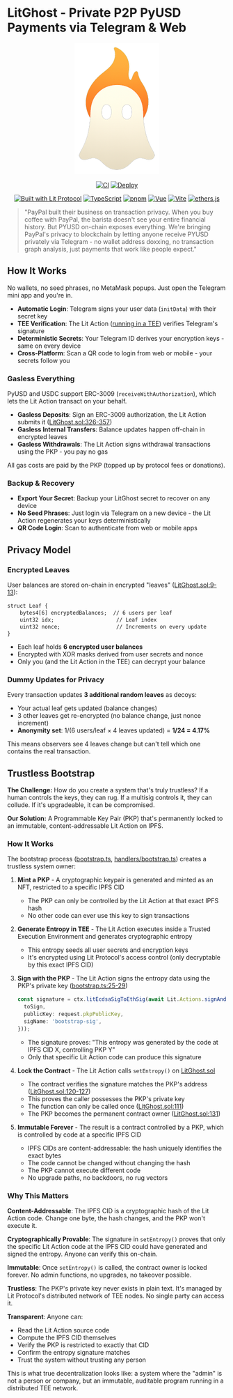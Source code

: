 # LitGhost - Private P2P PyUSD Payments via Telegram & Web

<center>

![](lg-icon.png)

[![CI](https://github.com/HarryR/LitGhost/actions/workflows/ci.yml/badge.svg)](https://github.com/HarryR/LitGhost/actions/workflows/ci.yml)
[![Deploy](https://github.com/HarryR/LitGhost/actions/workflows/deploy.yml/badge.svg)](https://github.com/HarryR/LitGhost/actions/workflows/deploy.yml)

[![Built with Lit Protocol](https://img.shields.io/badge/Built%20with-Lit%20Protocol-blueviolet?style=flat&logo=data:image/svg+xml;base64,PHN2ZyB3aWR0aD0iMjQiIGhlaWdodD0iMjQiIHZpZXdCb3g9IjAgMCAyNCAyNCIgZmlsbD0ibm9uZSIgeG1sbnM9Imh0dHA6Ly93d3cudzMub3JnLzIwMDAvc3ZnIj48cGF0aCBkPSJNMTIgMkw0IDZWMTJDNCA5LjM0IDE2IDIwIDIwIDIwQzIwIDE2LjY4IDE2IDYgMTIgMloiIGZpbGw9IndoaXRlIi8+PC9zdmc+)](https://litprotocol.com)
[![TypeScript](https://img.shields.io/badge/TypeScript-5.x-blue?style=flat&logo=typescript&logoColor=white)](https://www.typescriptlang.org/)
[![pnpm](https://img.shields.io/badge/pnpm-10.x-yellow?style=flat&logo=pnpm&logoColor=white)](https://pnpm.io/)
[![Vue](https://img.shields.io/badge/Vue-3.x-green?style=flat&logo=vue.js&logoColor=white)](https://vuejs.org/)
[![Vite](https://img.shields.io/badge/Vite-5.x-purple?style=flat&logo=vite&logoColor=white)](https://vitejs.dev/)
[![ethers.js](https://img.shields.io/badge/ethers.js-5.x-blue?style=flat)](https://docs.ethers.org/)

</center>

> "PayPal built their business on transaction privacy. When you buy coffee with PayPal, the barista doesn't see your entire financial history. But PYUSD on-chain exposes everything. We're bringing PayPal's privacy to blockchain by letting anyone receive PYUSD privately via Telegram - no wallet address doxxing, no transaction graph analysis, just payments that work like people expect."


## How It Works

No wallets, no seed phrases, no MetaMask popups. Just open the Telegram mini app and you're in.

- **Automatic Login**: Telegram signs your user data (`initData`) with their secret key
- **TEE Verification**: The Lit Action ([running in a TEE](packages/lit-action/src/handlers/bootstrap.ts)) verifies Telegram's signature
- **Deterministic Secrets**: Your Telegram ID derives your encryption keys - same on every device
- **Cross-Platform**: Scan a QR code to login from web or mobile - your secrets follow you

### Gasless Everything
PyUSD and USDC support ERC-3009 (`receiveWithAuthorization`), which lets the Lit Action transact on your behalf.

- **Gasless Deposits**: Sign an ERC-3009 authorization, the Lit Action submits it ([LitGhost.sol:326-357](packages/onchain/contracts/LitGhost.sol#L326-L357))
- **Gasless Internal Transfers**: Balance updates happen off-chain in encrypted leaves
- **Gasless Withdrawals**: The Lit Action signs withdrawal transactions using the PKP - you pay no gas

All gas costs are paid by the PKP (topped up by protocol fees or donations).

### Backup & Recovery
- **Export Your Secret**: Backup your LitGhost secret to recover on any device
- **No Seed Phrases**: Just login via Telegram on a new device - the Lit Action regenerates your keys deterministically
- **QR Code Login**: Scan to authenticate from web or mobile apps

## Privacy Model

### Encrypted Leaves
User balances are stored on-chain in encrypted "leaves" ([LitGhost.sol:9-13](packages/onchain/contracts/LitGhost.sol#L9-L13)):

```solidity
struct Leaf {
    bytes4[6] encryptedBalances;  // 6 users per leaf
    uint32 idx;                    // Leaf index
    uint32 nonce;                  // Increments on every update
}
```

- Each leaf holds **6 encrypted user balances**
- Encrypted with XOR masks derived from user secrets and nonce
- Only you (and the Lit Action in the TEE) can decrypt your balance

### Dummy Updates for Privacy
Every transaction updates **3 additional random leaves** as decoys:

- Your actual leaf gets updated (balance changes)
- 3 other leaves get re-encrypted (no balance change, just nonce increment)
- **Anonymity set**: 1/(6 users/leaf × 4 leaves updated) = **1/24 = 4.17%**

This means observers see 4 leaves change but can't tell which one contains the real transaction.

## Trustless Bootstrap

**The Challenge:** How do you create a system that's truly trustless? If a human controls the keys, they can rug. If a multisig controls it, they can collude. If it's upgradeable, it can be compromised.

**Our Solution:** A Programmable Key Pair (PKP) that's permanently locked to an immutable, content-addressable Lit Action on IPFS.

### How It Works

The bootstrap process ([bootstrap.ts](packages/lit-action/scripts/bootstrap.ts), [handlers/bootstrap.ts](packages/lit-action/src/handlers/bootstrap.ts)) creates a trustless system owner:

1. **Mint a PKP** - A cryptographic keypair is generated and minted as an NFT, restricted to a specific IPFS CID
   - The PKP can only be controlled by the Lit Action at that exact IPFS hash
   - No other code can ever use this key to sign transactions

2. **Generate Entropy in TEE** - The Lit Action executes inside a Trusted Execution Environment and generates cryptographic entropy
   - This entropy seeds all user secrets and encryption keys
   - It's encrypted using Lit Protocol's access control (only decryptable by this exact IPFS CID)

3. **Sign with the PKP** - The Lit Action signs the entropy data using the PKP's private key ([bootstrap.ts:25-29](packages/lit-action/src/handlers/bootstrap.ts#L25-L29))
   ```typescript
   const signature = ctx.litEcdsaSigToEthSig(await Lit.Actions.signAndCombineEcdsa({
     toSign,
     publicKey: request.pkpPublicKey,
     sigName: 'bootstrap-sig',
   }));
   ```
   - The signature proves: "This entropy was generated by the code at IPFS CID X, controlling PKP Y"
   - Only that specific Lit Action code can produce this signature

4. **Lock the Contract** - The Lit Action calls `setEntropy()` on [LitGhost.sol](packages/onchain/contracts/LitGhost.sol#L107-L132)
   - The contract verifies the signature matches the PKP's address ([LitGhost.sol:120-127](packages/onchain/contracts/LitGhost.sol#L120-L127))
   - This proves the caller possesses the PKP's private key
   - The function can only be called once ([LitGhost.sol:111](packages/onchain/contracts/LitGhost.sol#L111))
   - The PKP becomes the permanent contract owner ([LitGhost.sol:131](packages/onchain/contracts/LitGhost.sol#L131))

5. **Immutable Forever** - The result is a contract controlled by a PKP, which is controlled by code at a specific IPFS CID
   - IPFS CIDs are content-addressable: the hash uniquely identifies the exact bytes
   - The code cannot be changed without changing the hash
   - The PKP cannot execute different code
   - No upgrade paths, no backdoors, no rug vectors

### Why This Matters

**Content-Addressable**: The IPFS CID is a cryptographic hash of the Lit Action code. Change one byte, the hash changes, and the PKP won't execute it.

**Cryptographically Provable**: The signature in `setEntropy()` proves that only the specific Lit Action code at the IPFS CID could have generated and signed the entropy. Anyone can verify this on-chain.

**Immutable**: Once `setEntropy()` is called, the contract owner is locked forever. No admin functions, no upgrades, no takeover possible.

**Trustless**: The PKP's private key never exists in plain text. It's managed by Lit Protocol's distributed network of TEE nodes. No single party can access it.

**Transparent**: Anyone can:
  - Read the Lit Action source code
  - Compute the IPFS CID themselves
  - Verify the PKP is restricted to exactly that CID
  - Confirm the entropy signature matches
  - Trust the system without trusting any person

This is what true decentralization looks like: a system where the "admin" is not a person or company, but an immutable, auditable program running in a distributed TEE network.
